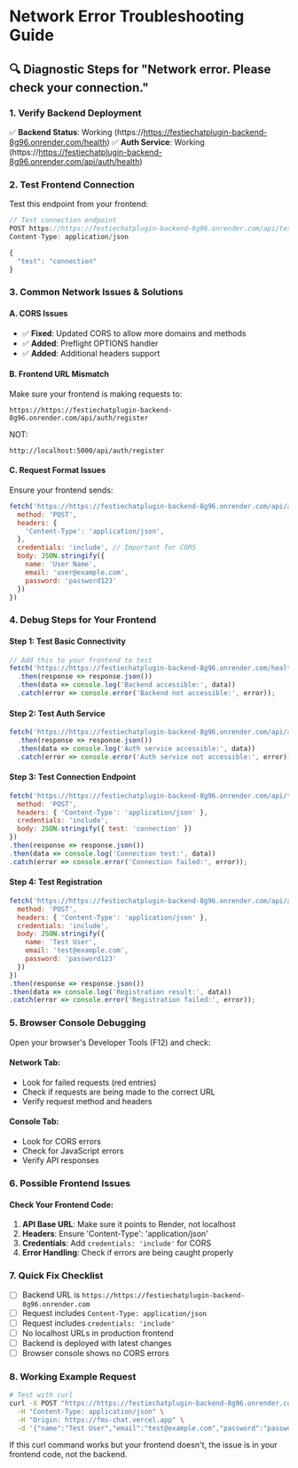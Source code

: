 # Network Error Troubleshooting Guide

## 🔍 **Diagnostic Steps for "Network error. Please check your connection."**

### **1. Verify Backend Deployment**
✅ **Backend Status**: Working (https://https://festiechatplugin-backend-8g96.onrender.com/health)
✅ **Auth Service**: Working (https://https://festiechatplugin-backend-8g96.onrender.com/api/auth/health)

### **2. Test Frontend Connection**
Test this endpoint from your frontend:
```javascript
// Test connection endpoint
POST https://https://festiechatplugin-backend-8g96.onrender.com/api/test-connection
Content-Type: application/json

{
  "test": "connection"
}
```

### **3. Common Network Issues & Solutions**

#### **A. CORS Issues**
- ✅ **Fixed**: Updated CORS to allow more domains and methods
- ✅ **Added**: Preflight OPTIONS handler
- ✅ **Added**: Additional headers support

#### **B. Frontend URL Mismatch**
Make sure your frontend is making requests to:
```
https://https://festiechatplugin-backend-8g96.onrender.com/api/auth/register
```
NOT:
```
http://localhost:5000/api/auth/register
```

#### **C. Request Format Issues**
Ensure your frontend sends:
```javascript
fetch('https://https://festiechatplugin-backend-8g96.onrender.com/api/auth/register', {
  method: 'POST',
  headers: {
    'Content-Type': 'application/json',
  },
  credentials: 'include', // Important for CORS
  body: JSON.stringify({
    name: 'User Name',
    email: 'user@example.com',
    password: 'password123'
  })
})
```

### **4. Debug Steps for Your Frontend**

#### **Step 1: Test Basic Connectivity**
```javascript
// Add this to your frontend to test
fetch('https://https://festiechatplugin-backend-8g96.onrender.com/health')
  .then(response => response.json())
  .then(data => console.log('Backend accessible:', data))
  .catch(error => console.error('Backend not accessible:', error));
```

#### **Step 2: Test Auth Service**
```javascript
fetch('https://https://festiechatplugin-backend-8g96.onrender.com/api/auth/health')
  .then(response => response.json())
  .then(data => console.log('Auth service accessible:', data))
  .catch(error => console.error('Auth service not accessible:', error));
```

#### **Step 3: Test Connection Endpoint**
```javascript
fetch('https://https://festiechatplugin-backend-8g96.onrender.com/api/test-connection', {
  method: 'POST',
  headers: { 'Content-Type': 'application/json' },
  credentials: 'include',
  body: JSON.stringify({ test: 'connection' })
})
.then(response => response.json())
.then(data => console.log('Connection test:', data))
.catch(error => console.error('Connection failed:', error));
```

#### **Step 4: Test Registration**
```javascript
fetch('https://https://festiechatplugin-backend-8g96.onrender.com/api/auth/register', {
  method: 'POST',
  headers: { 'Content-Type': 'application/json' },
  credentials: 'include',
  body: JSON.stringify({
    name: 'Test User',
    email: 'test@example.com',
    password: 'password123'
  })
})
.then(response => response.json())
.then(data => console.log('Registration result:', data))
.catch(error => console.error('Registration failed:', error));
```

### **5. Browser Console Debugging**

Open your browser's Developer Tools (F12) and check:

#### **Network Tab:**
- Look for failed requests (red entries)
- Check if requests are being made to the correct URL
- Verify request method and headers

#### **Console Tab:**
- Look for CORS errors
- Check for JavaScript errors
- Verify API responses

### **6. Possible Frontend Issues**

#### **Check Your Frontend Code:**
1. **API Base URL**: Make sure it points to Render, not localhost
2. **Headers**: Ensure 'Content-Type': 'application/json'
3. **Credentials**: Add `credentials: 'include'` for CORS
4. **Error Handling**: Check if errors are being caught properly

### **7. Quick Fix Checklist**

- [ ] Backend URL is `https://https://festiechatplugin-backend-8g96.onrender.com`
- [ ] Request includes `Content-Type: application/json`
- [ ] Request includes `credentials: 'include'`
- [ ] No localhost URLs in production frontend
- [ ] Backend is deployed with latest changes
- [ ] Browser console shows no CORS errors

### **8. Working Example Request**

```bash
# Test with curl
curl -X POST "https://https://festiechatplugin-backend-8g96.onrender.com/api/auth/register" \
  -H "Content-Type: application/json" \
  -H "Origin: https://fms-chat.vercel.app" \
  -d '{"name":"Test User","email":"test@example.com","password":"password123"}'
```

If this curl command works but your frontend doesn't, the issue is in your frontend code, not the backend.